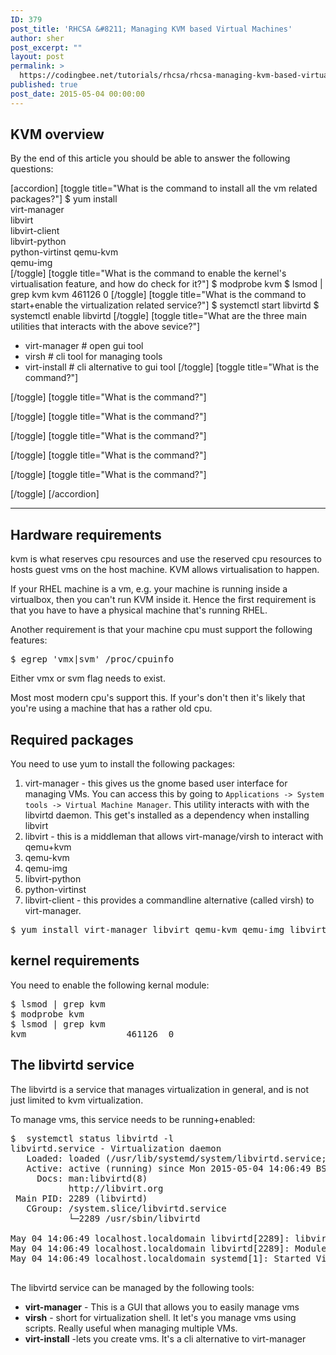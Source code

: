 ```yaml
---
ID: 379
post_title: 'RHCSA &#8211; Managing KVM based Virtual Machines'
author: sher
post_excerpt: ""
layout: post
permalink: >
  https://codingbee.net/tutorials/rhcsa/rhcsa-managing-kvm-based-virtual-machines
published: true
post_date: 2015-05-04 00:00:00
---
```

<h2>KVM overview</h2>
By the end of this article you should be able to answer the following questions:

[accordion]
[toggle title="What is the command to install all the vm related packages?"]
$ yum install \
virt-manager \
libvirt \
libvirt-client \
libvirt-python \
python-virtinst
qemu-kvm \
qemu-img \
[/toggle]
[toggle title="What is the command to enable the kernel's virtualisation feature, and how do check for it?"]
$ modprobe kvm
$ lsmod | grep kvm
kvm                   461126  0
[/toggle]
[toggle title="What is the command to start+enable the virtualization related service?"]
$  systemctl start libvirtd
$  systemctl enable libvirtd
[/toggle]
[toggle title="What are the three main utilities that interacts with the above sevice?"]
- virt-manager   # open gui tool
- virsh          # cli tool for managing tools
- virt-install   # cli alternative to gui tool
[/toggle]
[toggle title="What is the command?"]


[/toggle]
[toggle title="What is the command?"]


[/toggle]
[toggle title="What is the command?"]


[/toggle]
[toggle title="What is the command?"]


[/toggle]
[toggle title="What is the command?"]


[/toggle]
[toggle title="What is the command?"]


[/toggle]
[/accordion]

<hr/>




<h2>Hardware requirements</h2>

kvm is what reserves cpu resources and use the reserved cpu resources to hosts guest vms on the host machine. KVM allows virtualisation to happen. 

If your RHEL machine is a vm, e.g. your machine is running inside a virtualbox, then you can't run KVM inside it. Hence the first requirement is that you have to have a physical machine that's running RHEL. 

Another requirement is that your machine cpu must support the following features: 

<pre>
$ egrep 'vmx|svm' /proc/cpuinfo
</pre>

Either vmx or svm flag needs to exist. 

Most most modern cpu's support this. If your's don't then it's likely that you're using a machine that has a rather old cpu. 

<h2>Required packages</h2>

You need to use yum to install the following packages:

<ol>
	<li>virt-manager - this gives us the gnome based user interface for managing VMs. You can access this by going to <code>Applications -> System tools -> Virtual Machine Manager</code>. This utility interacts with with the libvirtd daemon. This get's installed as a dependency when installing libvirt</li>
	<li>libvirt - this is a middleman that allows virt-manage/virsh to interact with qemu+kvm</li>
	<li>qemu-kvm</li>
	<li>qemu-img</li>
	<li>libvirt-python</li>
	<li>python-virtinst</li>
	<li>libvirt-client - this provides a commandline alternative (called virsh) to virt-manager.</li>

</ol>




<pre>
$ yum install virt-manager libvirt qemu-kvm qemu-img libvirt-python python-virtinst libvirt-client
</pre>




<h2>kernel requirements</h2>

You need to enable the following kernal module:


<pre>
$ lsmod | grep kvm   
$ modprobe kvm
$ lsmod | grep kvm
kvm                   461126  0
</pre>




<h2>The libvirtd service</h2>
The libvirtd is a service that manages virtualization in general, and is not just limited to kvm virtualization. 

To manage vms, this service needs to be running+enabled:

<pre>
$  systemctl status libvirtd -l
libvirtd.service - Virtualization daemon
   Loaded: loaded (/usr/lib/systemd/system/libvirtd.service; enabled)
   Active: active (running) since Mon 2015-05-04 14:06:49 BST; 18s ago
     Docs: man:libvirtd(8)
           http://libvirt.org
 Main PID: 2289 (libvirtd)
   CGroup: /system.slice/libvirtd.service
           └─2289 /usr/sbin/libvirtd

May 04 14:06:49 localhost.localdomain libvirtd[2289]: libvirt version: 1.2.8, package: 16.el7_1.2 (CentOS BuildSystem <http://bugs.centos.org>, 2015-03-26-23:17:42, worker1.bsys.centos.org)
May 04 14:06:49 localhost.localdomain libvirtd[2289]: Module /usr/lib64/libvirt/connection-driver/libvirt_driver_lxc.so not accessible
May 04 14:06:49 localhost.localdomain systemd[1]: Started Virtualization daemon.

</pre>

The libvirtd service can be managed by the following tools:


<ul>
	<li><strong>virt-manager</strong> - This is a GUI that allows you to easily manage vms</li>
	<li><strong>virsh</strong> - short for virtualization shell. It let's you manage vms using scripts. Really useful when managing multiple VMs.</li>
	<li><strong>virt-install</strong> -lets you create vms. It's a cli alternative to virt-manager</li>
</ul>